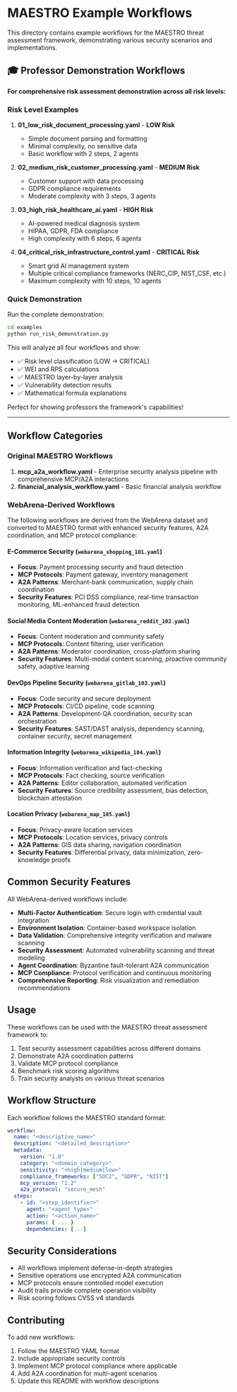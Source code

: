 # MAESTRO Example Workflows

This directory contains example workflows for the MAESTRO threat assessment framework, demonstrating various security scenarios and implementations.

## 🎓 Professor Demonstration Workflows

**For comprehensive risk assessment demonstration across all risk levels:**

### Risk Level Examples

1. **01_low_risk_document_processing.yaml** - **LOW Risk**
   - Simple document parsing and formatting
   - Minimal complexity, no sensitive data
   - Basic workflow with 2 steps, 2 agents

2. **02_medium_risk_customer_processing.yaml** - **MEDIUM Risk**  
   - Customer support with data processing
   - GDPR compliance requirements
   - Moderate complexity with 3 steps, 3 agents

3. **03_high_risk_healthcare_ai.yaml** - **HIGH Risk**
   - AI-powered medical diagnosis system
   - HIPAA, GDPR, FDA compliance
   - High complexity with 6 steps, 6 agents

4. **04_critical_risk_infrastructure_control.yaml** - **CRITICAL Risk**
   - Smart grid AI management system
   - Multiple critical compliance frameworks (NERC_CIP, NIST_CSF, etc.)
   - Maximum complexity with 10 steps, 10 agents

### Quick Demonstration

Run the complete demonstration:

```bash
cd examples
python run_risk_demonstration.py
```

This will analyze all four workflows and show:
- ✅ Risk level classification (LOW → CRITICAL)
- ✅ WEI and RPS calculations
- ✅ MAESTRO layer-by-layer analysis
- ✅ Vulnerability detection results
- ✅ Mathematical formula explanations

Perfect for showing professors the framework's capabilities!

---

## Workflow Categories

### Original MAESTRO Workflows

1. **mcp_a2a_workflow.yaml** - Enterprise security analysis pipeline with comprehensive MCP/A2A interactions
2. **financial_analysis_workflow.yaml** - Basic financial analysis workflow

### WebArena-Derived Workflows

The following workflows are derived from the WebArena dataset and converted to MAESTRO format with enhanced security features, A2A coordination, and MCP protocol compliance:

#### E-Commerce Security (`webarena_shopping_101.yaml`)
- **Focus**: Payment processing security and fraud detection
- **MCP Protocols**: Payment gateway, inventory management
- **A2A Patterns**: Merchant-bank communication, supply chain coordination
- **Security Features**: PCI DSS compliance, real-time transaction monitoring, ML-enhanced fraud detection

#### Social Media Content Moderation (`webarena_reddit_102.yaml`)
- **Focus**: Content moderation and community safety
- **MCP Protocols**: Content filtering, user verification
- **A2A Patterns**: Moderator coordination, cross-platform sharing
- **Security Features**: Multi-modal content scanning, proactive community safety, adaptive learning

#### DevOps Pipeline Security (`webarena_gitlab_103.yaml`)
- **Focus**: Code security and secure deployment
- **MCP Protocols**: CI/CD pipeline, code scanning
- **A2A Patterns**: Development-QA coordination, security scan orchestration
- **Security Features**: SAST/DAST analysis, dependency scanning, container security, secret management

#### Information Integrity (`webarena_wikipedia_104.yaml`)
- **Focus**: Information verification and fact-checking
- **MCP Protocols**: Fact checking, source verification
- **A2A Patterns**: Editor collaboration, automated verification
- **Security Features**: Source credibility assessment, bias detection, blockchain attestation

#### Location Privacy (`webarena_map_105.yaml`)
- **Focus**: Privacy-aware location services
- **MCP Protocols**: Location services, privacy controls
- **A2A Patterns**: GIS data sharing, navigation coordination
- **Security Features**: Differential privacy, data minimization, zero-knowledge proofs

## Common Security Features

All WebArena-derived workflows include:

- **Multi-Factor Authentication**: Secure login with credential vault integration
- **Environment Isolation**: Container-based workspace isolation
- **Data Validation**: Comprehensive integrity verification and malware scanning
- **Security Assessment**: Automated vulnerability scanning and threat modeling
- **Agent Coordination**: Byzantine fault-tolerant A2A communication
- **MCP Compliance**: Protocol verification and continuous monitoring
- **Comprehensive Reporting**: Risk visualization and remediation recommendations

## Usage

These workflows can be used with the MAESTRO threat assessment framework to:

1. Test security assessment capabilities across different domains
2. Demonstrate A2A coordination patterns
3. Validate MCP protocol compliance
4. Benchmark risk scoring algorithms
5. Train security analysts on various threat scenarios

## Workflow Structure

Each workflow follows the MAESTRO standard format:

```yaml
workflow:
  name: "<descriptive_name>"
  description: "<detailed_description>"
  metadata:
    version: "1.0"
    category: "<domain_category>"
    sensitivity: "<high|medium|low>"
    compliance_frameworks: ["SOC2", "GDPR", "NIST"]
    mcp_version: "1.2"
    a2a_protocol: "secure_mesh"
  steps:
    - id: "<step_identifier>"
      agent: "<agent_type>"
      action: "<action_name>"
      params: { ... }
      dependencies: [...]
```

## Security Considerations

- All workflows implement defense-in-depth strategies
- Sensitive operations use encrypted A2A communication
- MCP protocols ensure controlled model execution
- Audit trails provide complete operation visibility
- Risk scoring follows CVSS v4 standards

## Contributing

To add new workflows:

1. Follow the MAESTRO YAML format
2. Include appropriate security controls
3. Implement MCP protocol compliance where applicable
4. Add A2A coordination for multi-agent scenarios
5. Update this README with workflow descriptions 